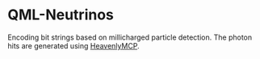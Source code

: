 # QML-Neutrinos

Encoding bit strings based on millicharged particle detection. The photon hits are generated using [HeavenlyMCP](https://github.com/Harvard-Neutrino/HeavenlyMCP).
